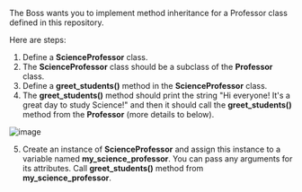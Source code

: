The Boss wants you to implement method inheritance for a Professor class defined in this repository.

Here are steps:
1. Define a **ScienceProfessor** class.
2. The **ScienceProfessor** class should be a subclass of the **Professor** class. 
3. Define a **greet_students()** method in the **ScienceProfessor** class.
4. The **greet_students()** method should print the string "Hi everyone! It's a great day to study Science!" and then it should call the **greet_students()** method from the **Professor** (more details to below).
   
![image](https://github.com/ism-courses/OOP-Mini-Project-9/assets/152141243/c6486901-5fd8-4657-88f7-12f27b5f4ec6)

5. Create an instance of **ScienceProfessor** and assign this instance to a variable named **my_science_professor**. You can pass any arguments for its attributes.
Call **greet_students()** method from **my_science_professor**.
